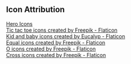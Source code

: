 ## Icon Attribution

<div style="display:flex;flex-direction: column;">
<a target="_blank" href="https://heroicons.com/">Hero Icons</a>
<a target="_blank" href="https://www.flaticon.com/free-icons/tic-tac-toe" title="tic tac toe icons">Tic tac toe icons created by Freepik - Flaticon</a>
<a target="_blank" href="https://www.flaticon.com/free-icons/kid-and-baby" title="kid and baby icons">Kid and baby icons created by Eucalyp - Flaticon</a>
<a target="_blank" href="https://www.flaticon.com/free-icons/equal" title="equal icons">Equal icons created by Freepik - Flaticon</a>
<a target="_blank" href="https://www.flaticon.com/free-icons/o" title="o icons">O icons created by Freepik - Flaticon</a>
<a target="_blank" href="https://www.flaticon.com/free-icons/cross" title="cross icons">Cross icons created by Freepik - Flaticon</a>
</div>
